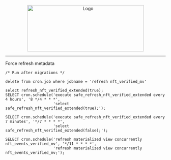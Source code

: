 <p align="center">
  <a href="https://github.com/venom-blockchain/developer-program">
    <img src="https://raw.githubusercontent.com/venom-blockchain/developer-program/main/vf-dev-program.png" alt="Logo" width="366.8" height="146.4">
  </a>
</p>

<hr>

Force refresh metadata


```
/* Run after migrations */

delete from cron.job where jobname = 'refresh nft_verified_mv'

select refresh_nft_verified_extended(true);
SELECT cron.schedule('execute safe_refresh_nft_verified_extended every 4 hours', '8 */4 * * *',
                     'select safe_refresh_nft_verified_extended(true);');

SELECT cron.schedule('execute safe_refresh_nft_verified_extended every 7 minutes', '*/7 * * * *',
                     'select safe_refresh_nft_verified_extended(false);');               
                     
SELECT cron.schedule('refresh materialized view concurrently nft_events_verified_mv', '*/11 * * * *',
                     'refresh materialized view concurrently nft_events_verified_mv;');                          
```